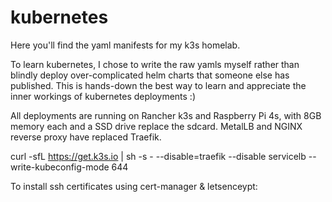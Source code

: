 # kubernetes

Here you'll find the yaml manifests for my k3s homelab. 

To learn kubernetes, I chose to write the raw yamls myself rather than blindly deploy over-complicated helm charts that someone else has published. This is hands-down the best way to learn and appreciate the inner workings of kubernetes deployments :) 

All deployments are running on Rancher k3s and Raspberry Pi 4s, with 8GB memory each and a SSD drive replace the sdcard. MetalLB and NGINX reverse proxy have replaced Traefik.


curl -sfL https://get.k3s.io | sh -s -  --disable=traefik --disable servicelb --write-kubeconfig-mode 644


To install ssh certificates using cert-manager & letsenceypt:
